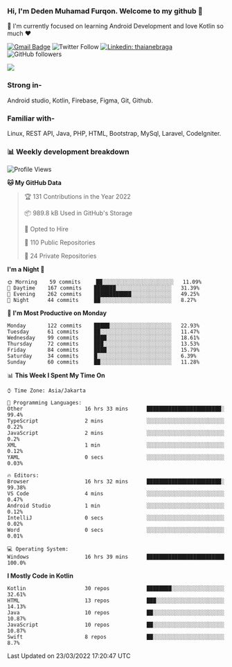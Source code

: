 ### Hi, I'm Deden Muhamad Furqon. Welcome to my github 👋

<!--
**furqoncreative/furqoncreative** is a ✨ _special_ ✨ repository because its `README.md` (this file) appears on your GitHub profile.

Here are some ideas to get you started:

- 🔭 I’m currently working on ...
- 👯 I’m looking to collaborate on ...
- 🤔 I’m looking for help with ...
- 💬 Ask me about ...
- 📫 How to reach me: ...
- 😄 Pronouns: ...
- ⚡ Fun fact: ...
-->

  🌱 I'm currently focused on learning Android Development and love Kotlin so much ❤ 

[![Gmail Badge](https://img.shields.io/badge/-furqoncreative24@gmail.com-c14438?style=flat-square&logo=Gmail&logoColor=white&link=mailto:furqoncreative24@gmail.com)](mailto:furqoncreative24@gmail.com)
![Twitter Follow](https://img.shields.io/twitter/follow/furqoncreative?label=Follow)
[![Linkedin: thaianebraga](https://img.shields.io/badge/-Deden_Muhamad_Furqon-blue?style=flat-square&logo=Linkedin&logoColor=white&link=https://www.linkedin.com/in/anmol-p-singh/)](https://www.linkedin.com/in/furqoncreative/)
![GitHub followers](https://img.shields.io/github/followers/furqoncreative?label=Follow&style=social)

<img src="https://github-readme-stats.sera5-dev.vercel.app/api?username=furqoncreative&hide=stars&show_icons=true&count_private=true&include_all_commits=true&title_color=#008080&icon_color=#008080&hide_border=true" width="">

### Strong in-

Android studio, Kotlin, Firebase, Figma, Git, Github.

### Familiar with-
Linux, REST API, Java, PHP, HTML, Bootstrap, MySql, Laravel, CodeIgniter.

### 📊 Weekly development breakdown

<!--START_SECTION:waka-->
![Profile Views](http://img.shields.io/badge/Profile%20Views-0-blue)

**🐱 My GitHub Data** 

> 🏆 131 Contributions in the Year 2022
 > 
> 📦 989.8 kB Used in GitHub's Storage 
 > 
> 💼 Opted to Hire
 > 
> 📜 110 Public Repositories 
 > 
> 🔑 24 Private Repositories  
 > 
**I'm a Night 🦉** 

```text
🌞 Morning    59 commits     ██░░░░░░░░░░░░░░░░░░░░░░░   11.09% 
🌆 Daytime    167 commits    ███████░░░░░░░░░░░░░░░░░░   31.39% 
🌃 Evening    262 commits    ████████████░░░░░░░░░░░░░   49.25% 
🌙 Night      44 commits     ██░░░░░░░░░░░░░░░░░░░░░░░   8.27%

```
📅 **I'm Most Productive on Monday** 

```text
Monday       122 commits    █████░░░░░░░░░░░░░░░░░░░░   22.93% 
Tuesday      61 commits     ██░░░░░░░░░░░░░░░░░░░░░░░   11.47% 
Wednesday    99 commits     ████░░░░░░░░░░░░░░░░░░░░░   18.61% 
Thursday     72 commits     ███░░░░░░░░░░░░░░░░░░░░░░   13.53% 
Friday       84 commits     ████░░░░░░░░░░░░░░░░░░░░░   15.79% 
Saturday     34 commits     █░░░░░░░░░░░░░░░░░░░░░░░░   6.39% 
Sunday       60 commits     ██░░░░░░░░░░░░░░░░░░░░░░░   11.28%

```


📊 **This Week I Spent My Time On** 

```text
⌚︎ Time Zone: Asia/Jakarta

💬 Programming Languages: 
Other                    16 hrs 33 mins      ████████████████████████░   99.4% 
TypeScript               2 mins              ░░░░░░░░░░░░░░░░░░░░░░░░░   0.22% 
JavaScript               2 mins              ░░░░░░░░░░░░░░░░░░░░░░░░░   0.2% 
XML                      1 min               ░░░░░░░░░░░░░░░░░░░░░░░░░   0.12% 
YAML                     0 secs              ░░░░░░░░░░░░░░░░░░░░░░░░░   0.03%

🔥 Editors: 
Browser                  16 hrs 32 mins      ████████████████████████░   99.38% 
VS Code                  4 mins              ░░░░░░░░░░░░░░░░░░░░░░░░░   0.47% 
Android Studio           1 min               ░░░░░░░░░░░░░░░░░░░░░░░░░   0.12% 
IntelliJ                 0 secs              ░░░░░░░░░░░░░░░░░░░░░░░░░   0.02% 
Word                     0 secs              ░░░░░░░░░░░░░░░░░░░░░░░░░   0.01%

💻 Operating System: 
Windows                  16 hrs 39 mins      █████████████████████████   100.0%

```

**I Mostly Code in Kotlin** 

```text
Kotlin                   30 repos            ████████░░░░░░░░░░░░░░░░░   32.61% 
HTML                     13 repos            ███░░░░░░░░░░░░░░░░░░░░░░   14.13% 
Java                     10 repos            ██░░░░░░░░░░░░░░░░░░░░░░░   10.87% 
JavaScript               10 repos            ██░░░░░░░░░░░░░░░░░░░░░░░   10.87% 
Swift                    8 repos             ██░░░░░░░░░░░░░░░░░░░░░░░   8.7%

```



 Last Updated on 23/03/2022 17:20:47 UTC
<!--END_SECTION:waka-->
